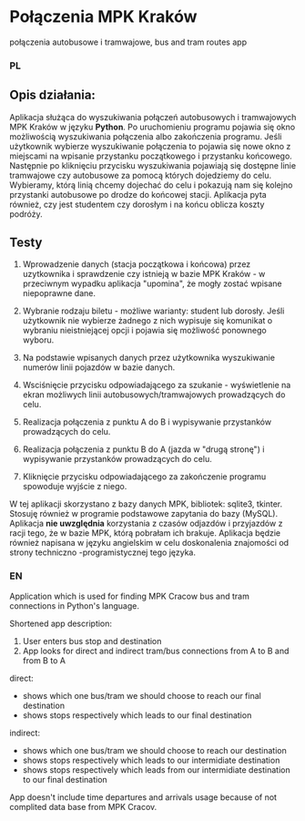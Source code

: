 # Połączenia MPK Kraków
połączenia autobusowe i tramwajowe, bus and tram routes app

### PL


## **Opis działania:**


Aplikacja służąca do wyszukiwania połączeń autobusowych i tramwajowych MPK Kraków w języku __Python__.
Po uruchomieniu programu pojawia się okno  możliwością wyszukiwania połączenia albo zakończenia programu. Jeśli użytkownik wybierze wyszukiwanie połączenia to pojawia się nowe okno z miejscami na wpisanie przystanku początkowego i przystanku końcowego. Następnie po kliknięciu przycisku wyszukiwania pojawiają się dostępne linie tramwajowe czy autobusowe za pomocą których dojedziemy do celu.
Wybieramy, którą linią chcemy dojechać do celu i pokazują nam się kolejno przystanki autobusowe po drodze do końcowej stacji.
Aplikacja pyta również, czy jest studentem czy dorosłym i na końcu oblicza koszty podróży. 

## **Testy**

1. Wprowadzenie danych (stacja początkowa i końcowa) przez uzytkownika i sprawdzenie czy istnieją w bazie MPK Kraków - w przeciwnym wypadku aplikacja "upomina", że mogły zostać wpisane niepoprawne dane.

2. Wybranie rodzaju biletu - możliwe warianty: student lub dorosły. Jeśli użytkownik nie wybierze żadnego z nich wypisuje się komunikat o wybraniu nieistniejącej opcji i pojawia się możliwość ponownego wyboru.

3. Na podstawie wpisanych danych przez użytkownika wyszukiwanie numerów linii pojazdów w bazie danych.

4. Wsciśnięcie przycisku odpowiadającego za szukanie - wyświetlenie na ekran możliwych linii autobusowych/tramwajowych prowadzących do celu. 

5. Realizacja połączenia z punktu A do B i wypisywanie przystanków prowadzących do celu.

6. Realizacja połączenia  z punktu B do A (jazda w "drugą stronę") i wypisywanie przystanków prowadzących do celu.

7. Kliknięcie przycisku odpowiadającego za zakończenie programu spowoduje wyjście z niego.


W tej aplikacji skorzystano z bazy danych MPK, bibliotek: sqlite3, tkinter. Stosuję również w programie podstawowe zapytania do bazy (MySQL).
Aplikacja __nie uwzględnia__ korzystania z czasów odjazdów i przyjazdów z racji tego, że w bazie MPK, którą pobrałam ich brakuje.
Aplikacja będzie również napisana w języku angielskim w celu doskonalenia znajomości od strony techniczno -programistycznej tego języka.


### EN


Application which is used for finding MPK Cracow bus and tram connections in Python's language.

Shortened app description:
1. User enters bus stop and destination
2. App looks for direct and indirect tram/bus connections from A to B and from B to A 

direct:
- shows which one bus/tram we should choose to reach our final destination
- shows stops respectively which leads to our final destination

indirect:
- shows which one bus/tram we should choose to reach our destination
- shows stops respectively which leads to our intermidiate destination
- shows stops respectively which leads from our intermidiate destination to our final destination

App doesn't include time departures and arrivals usage because of not complited data base from MPK Cracov.
